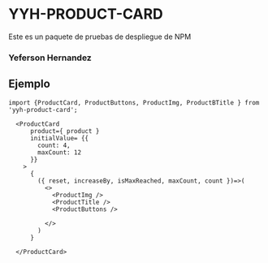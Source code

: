# YYH-PRODUCT-CARD

Este es un paquete de pruebas de despliegue de NPM

### Yeferson Hernandez

## Ejemplo

```
import {ProductCard, ProductButtons, ProductImg, ProductBTitle } from 'yyh-product-card';
```

```
  <ProductCard 
      product={ product }
      initialValue= {{
        count: 4,
        maxCount: 12
      }}
    >
      {
        ({ reset, increaseBy, isMaxReached, maxCount, count })=>(
          <>
            <ProductImg />
            <ProductTitle />
            <ProductButtons />
            
          </>
        )
      }

  </ProductCard>   
```